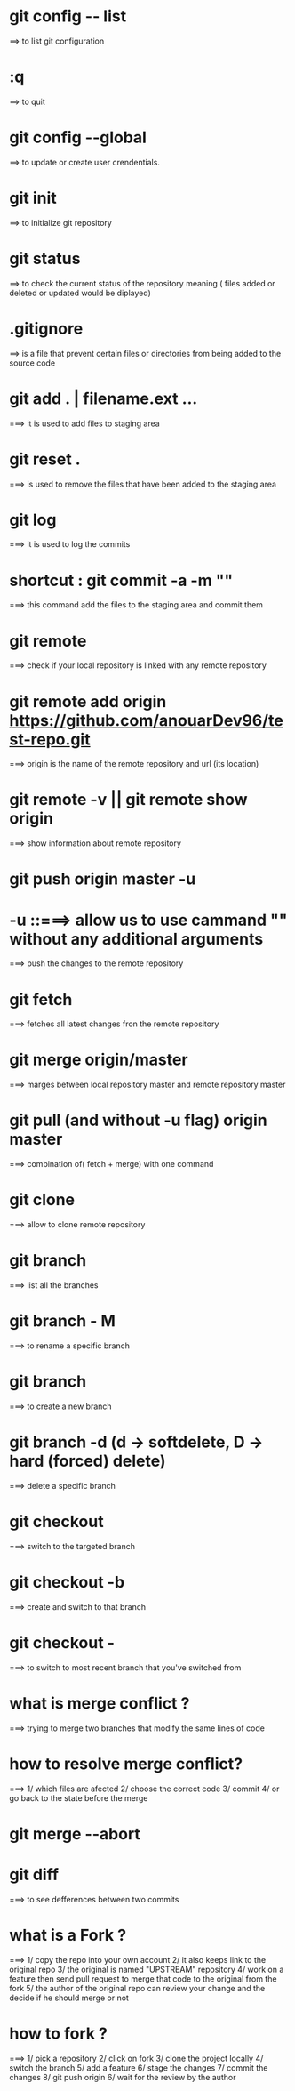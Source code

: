 # git config -- list

==> to list git configuration

# :q

==> to quit

# git config --global

==> to update or create user crendentials.

# git init

==> to initialize git repository

# git status

==> to check the current status of the repository meaning ( files added or deleted or updated would be diplayed)

# .gitignore

==> is a file that prevent certain files or directories from being added to the source code

# git add . | filename.ext ...

===> it is used to add files to staging area

# git reset .

===> is used to remove the files that have been added to the staging area

# git log

===> it is used to log the commits

# shortcut : git commit -a -m "<messsage here>"

===> this command add the files to the staging area and commit them

# git remote

===> check if your local repository is linked with any remote repository

# git remote add origin https://github.com/anouarDev96/test-repo.git

===> origin is the name of the remote repository and url (its location)

# git remote -v || git remote show origin

===> show information about remote repository

# git push origin master -u

# -u ::===> allow us to use cammand "<git pull>" without any additional arguments

===> push the changes to the remote repository

# git fetch

===> fetches all latest changes fron the remote repository

# git merge origin/master

===> marges between local repository master and remote repository master

# git pull (and without -u flag) origin master

===> combination of( fetch + merge) with one command

# git clone

===> allow to clone remote repository

# git branch

===> list all the branches

# git branch - M <name of the branch>

===> to rename a specific branch

# git branch <name of the branch>

===> to create a new branch

# git branch -d <name of the branch> (d -> softdelete, D -> hard (forced) delete)

===> delete a specific branch

# git checkout <name of the branch>

===> switch to the targeted branch

# git checkout -b <name of the branch>

===> create and switch to that branch

# git checkout -

===> to switch to most recent branch that you've switched from

# what is merge conflict ?

===>
trying to merge two branches that modify the same lines of code

# how to resolve merge conflict?

===> 1/ which files are afected 2/ choose the correct code 3/ commit 4/ or go back to the state before the merge

# git merge --abort

# git diff

===> to see defferences between two commits

# what is a Fork ?

===> 1/ copy the repo into your own account 2/ it also keeps link to the original repo 3/ the original is named "UPSTREAM" repository 4/ work on a feature then send pull request to merge that code to the original from the fork 5/ the author of the original repo can review your change and the decide if he should merge or not

# how to fork ?

===> 1/ pick a repository 2/ click on fork 3/ clone the project locally 4/ switch the branch 5/ add a feature 6/ stage the changes 7/ commit the changes 8/ git push origin <name of the branch> 6/ wait for the review by the author
